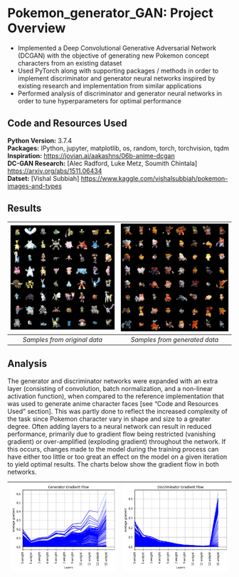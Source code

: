 # Pokemon_generator_GAN: Project Overview
* Implemented a Deep Convolutional Generative Adversarial Network (DCGAN) with the objective of generating new Pokemon concept characters from an existing dataset 
* Used PyTorch along with supporting packages / methods in order to implement discriminator and generator neural networks inspired by existing research and implementation from similar applications
* Performed analysis of discriminator and generator neural networks in order to tune hyperparameters for optimal performance

## Code and Resources Used
**Python Version:** 3.7.4 <br />
**Packages:** IPython, jupyter, matplotlib, os, random, torch, torchvision, tqdm <br />
**Inspiration:** https://jovian.ai/aakashns/06b-anime-dcgan <br />
**DC-GAN Research:** [Alec Radford, Luke Metz, Soumith Chintala] https://arxiv.org/abs/1511.06434 <br />
**Datset:** [Vishal Subbiah] https://www.kaggle.com/vishalsubbiah/pokemon-images-and-types <br /> 

## Results
![](data/pokemon_dataset_images.png)  |  ![](data/results.png)
:-------------------------:|:-------------------------:
*Samples from original data* |  *Samples from generated data*

## Analysis
The generator and discriminator networks were expanded with an extra layer (consisting of convolution, batch normalization, and a non-linear activation function), when compared to the reference implementation that was used to generate anime character faces [see “Code and Resources Used” section]. This was partly done to reflect the increased complexity of the task since Pokemon character vary in shape and size to a greater degree. Often adding layers to a neural network can result in reduced performance, primarily due to gradient flow being restricted (vanishing gradient) or over-amplified (exploding gradient) throughout the network. If this occurs, changes made to the model during the training process can have either too little or too great an effect on the model on a given iteration to yield optimal results. The charts below show the gradient flow in both networks.

![](data/generator_gradient_flow.png)  |  ![](data/discriminator_gradient_flow.png)
:-------------------------:|:-------------------------:
